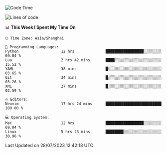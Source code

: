 <!--START_SECTION:waka-->
![Code Time](http://img.shields.io/badge/Code%20Time-1%2C470%20hrs%203%20mins-blue)

![Lines of code](https://img.shields.io/badge/From%20Hello%20World%20I%27ve%20Written-271.8%20thousand%20lines%20of%20code-blue)

📊 **This Week I Spent My Time On** 

```text
🕑︎ Time Zone: Asia/Shanghai

💬 Programming Languages: 
Python                   12 hrs              █████████████████░░░░░░░░   69.04 % 
Lua                      2 hrs 42 mins       ████░░░░░░░░░░░░░░░░░░░░░   15.52 % 
YAML                     38 mins             █░░░░░░░░░░░░░░░░░░░░░░░░   03.65 % 
Git                      34 mins             █░░░░░░░░░░░░░░░░░░░░░░░░   03.26 % 
XML                      27 mins             █░░░░░░░░░░░░░░░░░░░░░░░░   02.59 % 

🔥 Editors: 
Neovim                   17 hrs 24 mins      █████████████████████████   100.00 % 

💻 Operating System: 
Mac                      12 hrs              █████████████████░░░░░░░░   69.04 % 
Linux                    5 hrs 23 mins       ████████░░░░░░░░░░░░░░░░░   30.96 % 
```


 Last Updated on 28/07/2023 12:42:18 UTC
<!--END_SECTION:waka-->
